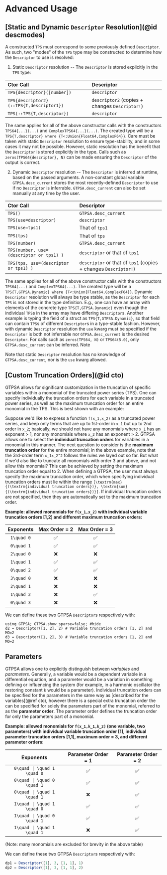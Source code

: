 # Advanced Usage
## [Static and Dynamic `Descriptor` Resolution](@id descmodes)

A constructed `TPS` must correspond to some previously defined `Descriptor`. As such, two "modes" of the `TPS` type may be constructed to determine how the `Descriptor` to use is resolved:

1. Static `Descriptor` resolution -- The `Descriptor` is stored explicitly in the `TPS` type:

| Ctor Call                                | Descriptor                                                     |
| :-------------------                     | :--------------------------------------------                  |
| `TPS{descriptor}([number])`              | `descriptor`                                                   |
| `TPS{descriptor2}(::TPS{T,descriptor1})` | `descriptor2` (copies + changes `Descriptor!`)                 |  
| `TPS(::TPS{T,descriptor})`               | `descriptor`                                                   |

The same applies for all of the above constructor calls with the constructors `TPS64{...}(...)` and `ComplexTPS64{...}(...)`. The created type will be a `TPS{T,descriptor} where {T<:Union{Float64,ComplexF64}}`. Care must be taken with static `Descriptor` resolution to ensure type-stability, and in some cases it may not be possible. However, static resolution has the benefit that the `Descriptor` is stored explicitly in the type. Calls such as `zeros(TPS64{descriptor}, N)` can be made ensuring the `Descriptor` of the output is correct.

2. Dynamic `Descriptor` resolution -- The `Descriptor` is inferred at runtime, based on the passed arguments. A non-constant global variable `GTPSA.desc_current` stores the most recently-defined `Descriptor` to use if no `Descriptor` is inferrable. `GTPSA.desc_current` can also be set manually at any time by the user.

| Ctor Call                                | Descriptor                                                      |
| :-------------------                     | :--------------------------------------------                   |
| `TPS()`                                  | `GTPSA.desc_current`                                            |
| `TPS(use=descriptor)`                    | `descriptor`                                                    |
| `TPS(use=tps1)`                          | That of `tps1`                                                  |
| `TPS(tps)`                               | That of `tps`                                                   |
| `TPS(number)`                            | `GTPSA.desc_current`                                            |
| `TPS(number, use=(descriptor or tps1) )` | `descriptor` or that of `tps1`                                  |
| `TPS(tps, use=(descriptor or tps1) )`    | `descriptor` or that of `tps1` (copies + changes `Descriptor!`) |

The same applies for all of the above constructor calls with the constructors `TPS64(...)` and `ComplexTPS64(...)`. The created type will be a `TPS{T,GTPSA.Dynamic} where {T<:Union{Float64,ComplexF64}}`. Dynamic `Descriptor` resolution will always be type stable, as the `Descriptor` for each `TPS` is not stored in the type definition. E.g., one can have an array with elements of the concrete type `TPS{T,GTPSA.Dynamic}` even though the individual `TPS`s in the array may have differing `Descriptor`s. Another example is typing the field of a struct as `TPS{T,GTPSA.Dynamic}`, so that field can contain `TPS`s of different `Descriptor`s in a type-stable fashion. However, with dynamic `Descriptor` resolution the `use` kwarg must be specified if the `Descriptor` is both not inferrable nor `GTPSA.desc_current` is the desired `Descriptor`. For calls such as `zeros(TPS64, N)` or `TPS64(5.0)`, only `GTPSA.desc_current` can be inferred. Note 

Note that static `Descriptor` resolution has no knowledge of `GTPSA.desc_current`, nor is the `use` kwarg allowed.


## [Custom Truncation Orders](@id cto)
GTPSA allows for significant customization in the truncation of specific variables within a monomial of the truncated power series (TPS). One can specify individually the truncation orders for each variable in a truncated power series, as well as the maximum truncation order for an entire monomial in the TPS. This is best shown with an example:

Suppose we'd like to express a function ``f(x_1,x_2)`` as a truncated power series, and keep only terms that are up to 1st-order in ``x_1`` but up to 2nd order in ``x_2``; basically, we should not have any monomials where ``x_1`` has an exponent > 1, nor any monomials where ``x_2`` has an exponent > 2. GTPSA allows one to select the **individual truncation orders** for variables in a monomial in this manner. The next question to consider is the **maximum truncation order** for the entire monomial; in the above example, note that the 3rd-order term ``x_1x_2^2`` follows the rules we layed out so far. But what if we'd also like to truncate all monomials with order 3 and above, and not allow this monomial? This can be achieved by setting the maximum truncation order equal to 2. When defining a GTPSA, the user must always specify the maximum truncation order, which when specifying individual truncation orders must lie within the range ``[\textrm{max}{(\textrm{individual truncation orders})}, \textrm{sum}{(\textrm{individual truncation orders})}]``. If individual truncation orders are not specified, then they are automatically set to the maximum truncation order.

**Example: allowed monomials for ``f(x_1,x_2)`` with individual variable truncation orders [1,2] and different maximum truncation orders:**

| Exponents | Max Order = 2 | Max Order = 3 |
| :-------: | :-----------: | :-----------: |
|  ``1\quad 0``  |       ✅      |       ✅      |
|  ``0\quad 1``  |       ✅      |       ✅      |
|  ``2\quad 0``  |       ❌      |       ❌      |
|  ``1\quad 1``  |       ✅      |       ✅      |
|  ``0\quad 2``  |       ✅      |       ✅      |
|  ``3\quad 0``  |       ❌      |       ❌      |
|  ``2\quad 1``  |       ❌      |       ❌      |
|  ``1\quad 2``  |       ❌      |       ✅      |
|  ``0\quad 3``  |       ❌      |       ❌      |

We can define these two GTPSA `Descriptor`s respectively with:

```@repl
using GTPSA; GTPSA.show_sparse=false; #hide
d2 = Descriptor([1, 2], 2) # Variable truncation orders [1, 2] and MO=2
d3 = Descriptor([1, 2], 3) # Variable truncation orders [1, 2] and MO=2
```

## Parameters
GTPSA allows one to explicitly distinguish between *variables* and *parameters*. Generally, a variable would be a dependent variable in a differential equation, and a parameter would be a variation in something defining or influencing the system (for example, in a harmonic oscillator the restoring constant ``k`` would be a parameter). Individual truncation orders can be specified for the parameters in the same way as [described for the variables](@ref cto), however there is a special extra truncation order the can be specified for solely the parameters part of the monomial, referred to as the **parameter order**. The parameter order defines the truncation order for only the parameters part of a monomial. 

**Example: allowed monomials for ``f(x_1,k_1,k_2)`` (one variable, two parameters) with individual variable truncation order [1], individual parameter truncation orders [1,1], maximum order = 3, and different parameter orders:**

| Exponents | Parameter Order = 1 | Parameter Order = 2 |
| :-------: | :-----------: | :-----------: |
|  ``0\quad \| \quad 1 \quad 0``  |       ✅      |       ✅      |
|  ``0\quad \| \quad 0 \quad 1``  |       ✅      |       ✅      |
|  ``0\quad \| \quad 1 \quad 1``  |       ❌      |       ✅      |
|  ``1\quad \| \quad 1 \quad 0``  |       ✅      |       ✅      |
|  ``1\quad \| \quad 0 \quad 1``  |       ✅      |       ✅      |
|  ``1\quad \| \quad 1 \quad 1``  |       ❌      |       ✅      |
(Note: many monomials are excluded for brevity in the above table)

We can define these two GTPSA `Descriptor`s respectively with:

```julia
dp1 = Descriptor([1], 3, [1, 1], 1)
dp2 = Descriptor([1], 3, [1, 1], 2)
```
